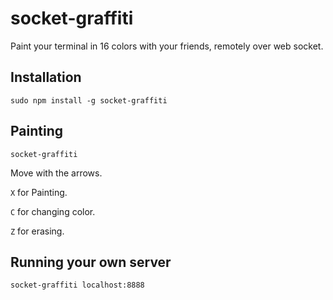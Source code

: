 # socket-graffiti
Paint your terminal in 16 colors with your friends, remotely over web socket.

## Installation
`sudo npm install -g socket-graffiti`

## Painting
`socket-graffiti`

Move with the arrows.

`X` for Painting.

`C` for changing color.

`Z` for erasing.

## Running your own server
`socket-graffiti localhost:8888`
